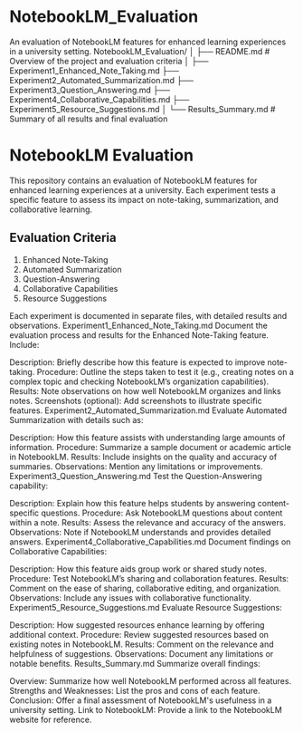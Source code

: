 # NotebookLM_Evaluation
An evaluation of NotebookLM features for enhanced learning experiences in a university setting.
NotebookLM_Evaluation/
│
├── README.md                       # Overview of the project and evaluation criteria
│
├── Experiment1_Enhanced_Note_Taking.md
├── Experiment2_Automated_Summarization.md
├── Experiment3_Question_Answering.md
├── Experiment4_Collaborative_Capabilities.md
├── Experiment5_Resource_Suggestions.md
│
└── Results_Summary.md              # Summary of all results and final evaluation
# NotebookLM Evaluation

This repository contains an evaluation of NotebookLM features for enhanced learning experiences at a university. Each experiment tests a specific feature to assess its impact on note-taking, summarization, and collaborative learning.

## Evaluation Criteria
1. Enhanced Note-Taking
2. Automated Summarization
3. Question-Answering
4. Collaborative Capabilities
5. Resource Suggestions

Each experiment is documented in separate files, with detailed results and observations.
Experiment1_Enhanced_Note_Taking.md
Document the evaluation process and results for the Enhanced Note-Taking feature. Include:

Description: Briefly describe how this feature is expected to improve note-taking.
Procedure: Outline the steps taken to test it (e.g., creating notes on a complex topic and checking NotebookLM’s organization capabilities).
Results: Note observations on how well NotebookLM organizes and links notes.
Screenshots (optional): Add screenshots to illustrate specific features.
Experiment2_Automated_Summarization.md
Evaluate Automated Summarization with details such as:

Description: How this feature assists with understanding large amounts of information.
Procedure: Summarize a sample document or academic article in NotebookLM.
Results: Include insights on the quality and accuracy of summaries.
Observations: Mention any limitations or improvements.
Experiment3_Question_Answering.md
Test the Question-Answering capability:

Description: Explain how this feature helps students by answering content-specific questions.
Procedure: Ask NotebookLM questions about content within a note.
Results: Assess the relevance and accuracy of the answers.
Observations: Note if NotebookLM understands and provides detailed answers.
Experiment4_Collaborative_Capabilities.md
Document findings on Collaborative Capabilities:

Description: How this feature aids group work or shared study notes.
Procedure: Test NotebookLM’s sharing and collaboration features.
Results: Comment on the ease of sharing, collaborative editing, and organization.
Observations: Include any issues with collaborative functionality.
Experiment5_Resource_Suggestions.md
Evaluate Resource Suggestions:

Description: How suggested resources enhance learning by offering additional context.
Procedure: Review suggested resources based on existing notes in NotebookLM.
Results: Comment on the relevance and helpfulness of suggestions.
Observations: Document any limitations or notable benefits.
Results_Summary.md
Summarize overall findings:

Overview: Summarize how well NotebookLM performed across all features.
Strengths and Weaknesses: List the pros and cons of each feature.
Conclusion: Offer a final assessment of NotebookLM's usefulness in a university setting.
Link to NotebookLM: Provide a link to the NotebookLM website for reference.

